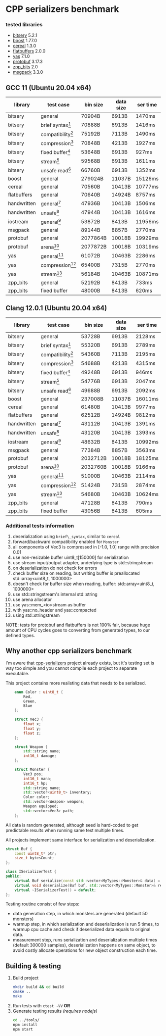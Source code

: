# CPP serializers benchmark

### tested libraries
* [bitsery](https://github.com/fraillt/bitsery) 5.2.1
* [boost](https://www.boost.org/) 1.77.0
* [cereal](https://uscilab.github.io/cereal/) 1.3.0
* [flatbuffers](https://google.github.io/flatbuffers/) 2.0.0
* [yas](https://github.com/niXman/yas) 7.1.0
* [protobuf](https://developers.google.com/protocol-buffers/) 3.17.3
* [zpp_bits](https://github.com/eyalz800/zpp_bits) 2.0
* [msgpack](https://github.com/msgpack/msgpack-c) 3.3.0

## GCC 11 (Ubuntu 20.04 x64)

| library     | test case                                                  | bin size | data size | ser time | des time |
| ----------- | ---------------------------------------------------------- | -------- | --------- | -------- | -------- |
| bitsery     | general                                                    | 70904B   | 6913B     | 1470ms   | 1524ms   |
| bitsery     | brief syntax[<sup>1</sup>](#additional-tests-information)  | 70888B   | 6913B     | 1416ms   | 1561ms   |
| bitsery     | compatibility[<sup>2</sup>](#additional-tests-information) | 75192B   | 7113B     | 1490ms   | 1291ms   |
| bitsery     | compression[<sup>3</sup>](#additional-tests-information)   | 70848B   | 4213B     | 1927ms   | 2044ms   |
| bitsery     | fixed buffer[<sup>4</sup>](#additional-tests-information)  | 53648B   | 6913B     | 927ms    | 1466ms   |
| bitsery     | stream[<sup>5</sup>](#additional-tests-information)        | 59568B   | 6913B     | 1611ms   | 6180ms   |
| bitsery     | unsafe read[<sup>6</sup>](#additional-tests-information)   | 66760B   | 6913B     | 1352ms   | 982ms    |
| boost       | general                                                    | 279024B  | 11037B    | 15126ms  | 12724ms  |
| cereal      | general                                                    | 70560B   | 10413B    | 10777ms  | 9088ms   |
| flatbuffers | general                                                    | 70640B   | 14924B    | 8757ms   | 3361ms   |
| handwritten | general[<sup>7</sup>](#additional-tests-information)       | 47936B   | 10413B    | 1506ms   | 1577ms   |
| handwritten | unsafe[<sup>8</sup>](#additional-tests-information)        | 47944B   | 10413B    | 1616ms   | 1392ms   |
| iostream    | general[<sup>9</sup>](#additional-tests-information)       | 53872B   | 8413B     | 11956ms  | 12928ms  |
| msgpack     | general                                                    | 89144B   | 8857B     | 2770ms   | 14033ms  |
| protobuf    | general                                                    | 2077864B | 10018B    | 19929ms  | 20592ms  |
| protobuf    | arena[<sup>10</sup>](#additional-tests-information)        | 2077872B | 10018B    | 10319ms  | 11787ms  |
| yas         | general[<sup>11</sup>](#additional-tests-information)      | 61072B   | 10463B    | 2286ms   | 1770ms   |
| yas         | compression[<sup>12</sup>](#additional-tests-information)  | 65400B   | 7315B     | 2770ms   | 2498ms   |
| yas         | stream[<sup>13</sup>](#additional-tests-information)       | 56184B   | 10463B    | 10871ms  | 11182ms  |
| zpp_bits    | general                                                    | 52192B   | 8413B     | 733ms    | 693ms    |
| zpp_bits    | fixed buffer                                               | 48000B   | 8413B     | 620ms    | 667ms    |


## Clang 12.0.1 (Ubuntu 20.04 x64)

| library     | test case                                                  | bin size | data size | ser time | des time |
| ----------- | ---------------------------------------------------------- | -------- | --------- | -------- | -------- |
| bitsery     | general                                                    | 53728B   | 6913B     | 2128ms   | 1832ms   |
| bitsery     | brief syntax[<sup>1</sup>](#additional-tests-information)  | 55320B   | 6913B     | 2789ms   | 2071ms   |
| bitsery     | compatibility[<sup>2</sup>](#additional-tests-information) | 54360B   | 7113B     | 2195ms   | 1953ms   |
| bitsery     | compression[<sup>3</sup>](#additional-tests-information)   | 54688B   | 4213B     | 4315ms   | 4181ms   |
| bitsery     | fixed buffer[<sup>4</sup>](#additional-tests-information)  | 49248B   | 6913B     | 946ms    | 1941ms   |
| bitsery     | stream[<sup>5</sup>](#additional-tests-information)        | 54776B   | 6913B     | 2047ms   | 6089ms   |
| bitsery     | unsafe read[<sup>6</sup>](#additional-tests-information)   | 49688B   | 6913B     | 2092ms   | 1162ms   |
| boost       | general                                                    | 237008B  | 11037B    | 16011ms  | 13017ms  |
| cereal      | general                                                    | 61480B   | 10413B    | 9977ms   | 8565ms   |
| flatbuffers | general                                                    | 62512B   | 14924B    | 9812ms   | 3472ms   |
| handwritten | general[<sup>7</sup>](#additional-tests-information)       | 43112B   | 10413B    | 1391ms   | 1321ms   |
| handwritten | unsafe[<sup>8</sup>](#additional-tests-information)        | 43120B   | 10413B    | 1393ms   | 1212ms   |
| iostream    | general[<sup>9</sup>](#additional-tests-information)       | 48632B   | 8413B     | 10992ms  | 12771ms  |
| msgpack     | general                                                    | 77384B   | 8857B     | 3563ms   | 14705ms  |
| protobuf    | general                                                    | 2032712B | 10018B    | 18125ms  | 20211ms  |
| protobuf    | arena[<sup>10</sup>](#additional-tests-information)        | 2032760B | 10018B    | 9166ms   | 11378ms  |
| yas         | general[<sup>11</sup>](#additional-tests-information)      | 51000B   | 10463B    | 2114ms   | 1558ms   |
| yas         | compression[<sup>12</sup>](#additional-tests-information)  | 51424B   | 7315B     | 2874ms   | 2739ms   |
| yas         | stream[<sup>13</sup>](#additional-tests-information)       | 54680B   | 10463B    | 10624ms  | 10604ms  |
| zpp_bits    | general                                                    | 47128B   | 8413B     | 790ms    | 715ms    |
| zpp_bits    | fixed buffer                                               | 43056B   | 8413B     | 605ms    | 694ms    |

### Additional tests information

1. deserialization using `brief\_syntax`, similar to `cereal`
2. forward\/backward compatibility enabled for `Monster`
3. all components of Vec3 is compressed in \[-1.0, 1.0\] range with precision 0.01
4. use non-resizable buffer uint8\_t\[150000\] for serialization
5. use stream input\/output adapter, underlying type is std::stringstream
6. on deserialization do not check for errors
7. check buffer size on reading, but writing buffer is preallocated std::array&lt;uint8\_t, 1000000&gt;
8. doesn't check for buffer size when reading, buffer: std::array&lt;uint8\_t, 1000000&gt;
9. use std::stringstream's internal std::string
10. use arena allocator
11. use yas::mem\_&lt;io&gt;stream as buffer
12. with yas::no\_header and yas::compacted
13. using std::stringstream

NOTE: tests for protobuf and flatbuffers is not 100% fair, because huge amount of CPU cycles goes to converting from generated types, to our defined types.

## Why another cpp serializers benchmark

I'm aware that [cpp-serializers](https://github.com/thekvs/cpp-serializers) project already exists, but it's testing set is way too simple and you cannot compile each project to separate executable.

This project contains more realisting data that needs to be serialized.
```cpp
    enum Color : uint8_t {
        Red,
        Green,
        Blue
    };

    struct Vec3 {
        float x;
        float y;
        float z;
    };

    struct Weapon {
        std::string name;
        int16_t damage;
    };

    struct Monster {
        Vec3 pos;
        int16_t mana;
        int16_t hp;
        std::string name;
        std::vector<uint8_t> inventory;
        Color color;
        std::vector<Weapon> weapons;
        Weapon equipped;
        std::vector<Vec3> path;
    };
```

All data is random generated, although seed is hard-coded to get predictable results when running same test multiple times.

All projects implement same interface for serialization and deserialization.
```cpp
struct Buf {
    const uint8_t* ptr;
    size_t bytesCount;
};

class ISerializerTest {
public:
    virtual Buf serialize(const std::vector<MyTypes::Monster>& data) = 0;
    virtual void deserialize(Buf buf, std::vector<MyTypes::Monster>& res) = 0;
    virtual ~ISerializerTest() = default;
};
```

Testing routine consist of few steps:
* data generation step, in which monsters are generated (default 50 monsters)
* warmup step, in which serialization and deserialization is run 5 times, to warmup cpu cache and check if deserialized data equals to original data.
* measurement step, runs serialization and deserialization multiple times (default 300000 samples),
  deserialization happens on same object, to avoid costly allocate operations for new object construction each time.

## Building & testing

1. Build project
    ```bash
    mkdir build && cd build
    cmake ..
    make
    ```
2. Run tests with `ctest -VV` **OR**
3. Generate testing results *(requires nodejs)*
    ```bash
    cd ../tools/
    npm install
    npm start
    ```
